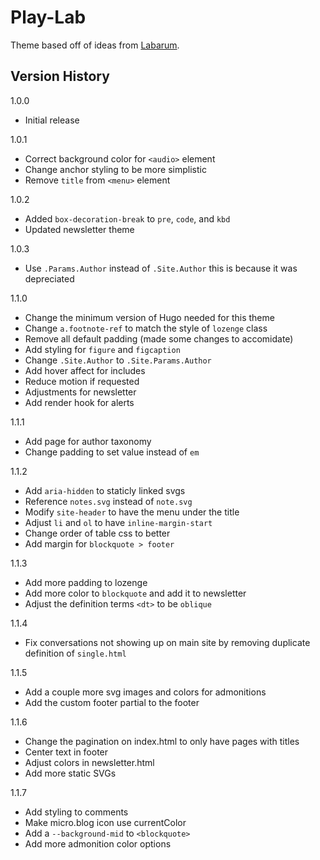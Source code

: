 # Play-Lab
Theme based off of ideas from [Labarum](https://github.com/mandaris/labarum).

## Version History

1.0.0
- Initial release

1.0.1
- Correct background color for `<audio>` element
- Change anchor styling to be more simplistic
- Remove `title` from `<menu>` element

1.0.2
- Added `box-decoration-break` to `pre`, `code`, and `kbd`
- Updated newsletter theme

1.0.3
- Use `.Params.Author` instead of `.Site.Author` this is because it was depreciated

1.1.0
- Change the minimum version of Hugo needed for this theme
- Change `a.footnote-ref` to match the style of `lozenge` class
- Remove all default padding (made some changes to accomidate)
- Add styling for `figure` and `figcaption`
- Change `.Site.Author` to `.Site.Params.Author`
- Add hover affect for includes
- Reduce motion if requested
- Adjustments for newsletter
- Add render hook for alerts

1.1.1
- Add page for author taxonomy
- Change padding to set value instead of `em`

1.1.2
- Add `aria-hidden` to staticly linked svgs
- Reference `notes.svg` instead of `note.svg`
- Modify `site-header` to have the menu under the title
- Adjust `li` and `ol` to have `inline-margin-start`
- Change order of table css to better
- Add margin for `blockquote > footer`

1.1.3
- Add more padding to lozenge
- Add more color to `blockquote` and add it to newsletter
- Adjust the definition terms `<dt>` to be `oblique`

1.1.4
- Fix conversations not showing up on main site by removing duplicate definition of `single.html`

1.1.5
- Add a couple more svg images and colors for admonitions
- Add the custom footer partial to the footer

1.1.6
- Change the pagination on index.html to only have pages with titles
- Center text in footer
- Adjust colors in newsletter.html
- Add more static SVGs

1.1.7
- Add styling to comments
- Make micro.blog icon use currentColor
- Add a `--background-mid` to `<blockquote>`
- Add more admonition color options